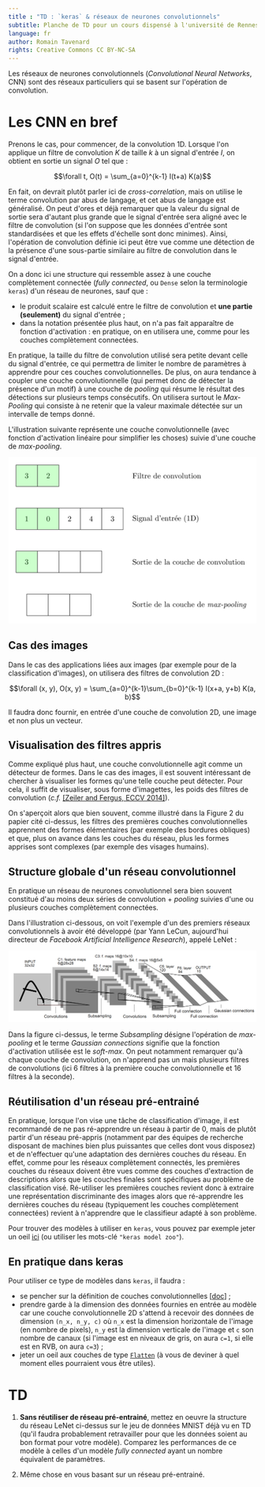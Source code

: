```yaml
---
title : "TD : `keras` & réseaux de neurones convolutionnels"
subtitle: Planche de TD pour un cours dispensé à l'université de Rennes 2
language: fr
author: Romain Tavenard
rights: Creative Commons CC BY-NC-SA
---
```


Les réseaux de neurones convolutionnels (_Convolutional Neural Networks_, CNN)
sont des réseaux particuliers qui se basent sur l'opération de convolution.

# Les CNN en bref

Prenons le cas, pour commencer, de la convolution 1D.
Lorsque l'on applique un filtre de convolution $K$ de taille $k$ à un signal
d'entrée $I$, on obtient en sortie un signal $O$ tel que :

$$\forall t, O(t) = \sum_{a=0}^{k-1} I(t+a) K(a)$$

En fait, on devrait plutôt parler ici de _cross-correlation_, mais on utilise
le terme convolution par abus de langage, et cet abus de langage est
généralisé.
On peut d'ores et déjà remarquer que la valeur du signal de sortie sera d'autant
plus grande que le signal d'entrée sera aligné avec le filtre de convolution
(si l'on suppose que les données d'entrée sont standardisées et que les effets
d'échelle sont donc minimes).
Ainsi, l'opération de convolution définie ici peut être vue comme une
détection de la présence d'une sous-partie similaire au filtre de convolution
dans le signal d'entrée.


On a donc ici une structure qui ressemble assez à une couche complètement
connectée (_fully connected_, ou `Dense` selon la terminologie `keras`) d'un
réseau de neurones, sauf que :

* le produit scalaire est calculé entre le filtre de convolution et **une partie
(seulement)** du signal d'entrée ;
* dans la notation présentée plus haut, on n'a pas fait apparaître de fonction
d'activation : en pratique, on en utilisera une, comme pour les couches
complètement connectées.

En pratique, la taille du filtre de convolution utilisé sera petite devant celle
du signal d'entrée, ce qui permettra de limiter le nombre de paramètres à
apprendre pour ces couches convolutionnelles.
De plus, on aura tendance à coupler une couche convolutionnelle (qui permet donc
    de détecter la présence d'un motif) à une couche de _pooling_ qui résume le
résultat des détections sur plusieurs temps consécutifs.
On utilisera surtout le _Max-Pooling_ qui consiste à ne retenir que la valeur
maximale détectée sur un intervalle de temps donné.

L'illustration suivante représente une couche convolutionnelle (avec fonction
    d'activation linéaire pour simplifier les choses) suivie d'une couche de
_max-pooling_.

![halfwidth](img/anim-cnn.gif "Couche de convolution et max-pooling")
<br />

## Cas des images

Dans le cas des applications liées aux images (par exemple pour de la
    classification d'images), on utilisera des filtres de convolution 2D :

$$\forall (x, y), O(x, y) = \sum_{a=0}^{k-1}\sum_{b=0}^{k-1} I(x+a, y+b) K(a, b)$$

Il faudra donc fournir, en entrée d'une couche de convolution 2D, une image et
non plus un vecteur.

## Visualisation des filtres appris

Comme expliqué plus haut, une couche convolutionnelle agit comme un détecteur
de formes. Dans le cas des images, il est souvent intéressant de chercher à
visualiser les formes qu'une telle couche peut détecter.
Pour cela, il suffit de visualiser, sous forme d'imagettes, les poids des
filtres de convolution (_c.f._
[[Zeiler and Fergus, ECCV 2014]](https://cs.nyu.edu/~fergus/papers/zeilerECCV2014.pdf)).

On s'aperçoit alors que bien souvent, comme illustré dans la Figure 2 du papier
cité ci-dessus, les filtres des premières couches
convolutionnelles apprennent des formes élémentaires (par exemple des bordures
    obliques) et que, plus on avance dans les couches du réseau, plus les
formes apprises sont complexes (par exemple des visages humains).

## Structure globale d'un réseau convolutionnel

En pratique un réseau de neurones convolutionnel sera bien souvent constitué
d'au moins deux séries de convolution + _pooling_ suivies d'une ou plusieurs
couches complètement connectées.

Dans l'illustration ci-dessous, on voit l'exemple d'un des premiers réseaux
convolutionnels à avoir été développé (par Yann LeCun, aujourd'hui directeur de
_Facebook Artificial Intelligence Research_), appelé LeNet :

![fullwidth](img/lenet.png "Réseau LeNet")
<br />

Dans la figure ci-dessus, le terme _Subsampling_ désigne l'opération de
_max-pooling_ et le terme _Gaussian connections_ signifie que la fonction
d'activation utilisée est le _soft-max_.
On peut notamment remarquer qu'à chaque couche de convolution, on n'apprend pas
un mais plusieurs filtres de convolutions (ici 6 filtres à la première couche
    convolutionnelle et 16 filtres à la seconde).

## Réutilisation d'un réseau pré-entrainé

En pratique, lorsque l'on vise une tâche de classification d'image, il est
recommandé de ne pas ré-apprendre un réseau à partir de 0, mais de plutôt partir
d'un réseau pré-appris (notamment par des équipes de recherche disposant de
    machines bien plus puissantes que celles dont vous disposez) et de
n'effectuer qu'une adaptation des dernières couches du réseau.
En effet, comme pour les réseaux complètement connectés, les premières couches
du réseaux doivent être vues comme des couches d'extraction de descriptions
alors que les couches finales sont spécifiques au problème de classification
visé. Ré-utiliser les premières couches revient donc à extraire une
représentation discriminante des images alors que ré-apprendre les dernières
couches du réseau (typiquement les couches complètement connectées) revient à
n'apprendre que le classifieur adapté à son problème.

Pour trouver des modèles à utiliser en `keras`, vous pouvez par exemple jeter
un oeil [ici](https://keras.io/applications/) (ou utiliser
    les mots-clé `"keras model zoo"`).

## En pratique dans keras

Pour utiliser ce type de modèles dans `keras`, il faudra :

* se pencher sur la définition de couches convolutionnelles
[[doc](https://keras.io/layers/convolutional/)] ;
* prendre garde à la dimension des données fournies en entrée au modèle car une
couche convolutionnelle 2D s'attend à recevoir des données de dimension
`(n_x, n_y, c)` où `n_x` est la dimension horizontale de l'image (en nombre de
    pixels), `n_y` est la dimension verticale de l'image et `c` son nombre de
    canaux (si l'image est en niveaux de gris, on aura `c=1`, si elle est en
    RVB, on aura `c=3`) ;
* jeter un oeil aux couches de type
[`Flatten`](https://keras.io/layers/core/#flatten) (à vous de deviner à quel
    moment elles pourraient vous être utiles).

# TD

1. **Sans réutiliser de réseau pré-entrainé**, mettez en oeuvre la structure du réseau LeNet ci-dessus sur le jeu de données MNIST déjà vu en TD (qu'il faudra probablement
retravailler pour que les données soient au bon format pour votre modèle).
Comparez les performances de ce modèle à celles d'un modèle _fully connected_
ayant un nombre équivalent de paramètres.

2. Même chose en vous basant sur un réseau pré-entrainé.

